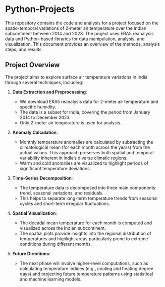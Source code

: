 # Python-Projects

This repository contains the code and analysis for a project focused on the spatio-temporal variations of 2-meter air temperature over the Indian subcontinent between 2014 and 2023. The project uses ERA5 reanalysis data and Python-based libraries for data manipulation, analysis, and visualization. This document provides an overview of the methods, analysis steps, and results.

## Project Overview

The project aims to explore surface air temperature variations in India through several techniques, including:
1. **Data Extraction and Preprocessing**:
   - We download ERA5 reanalysis data for 2-meter air temperature and specific humidity.
   - The data is a subset for India, covering the period from January 2014 to December 2023.
   - Only 2-meter air temperature is used for analysis.

2. **Anomaly Calculation**:
   - Monthly temperature anomalies are calculated by subtracting the climatological mean (for each month across the years) from the actual values. This approach preserves both spatial and temporal variability inherent in India’s diverse climatic regions.
   - Warm and cold anomalies are visualized to highlight periods of significant temperature deviations.

3. **Time-Series Decomposition**:
   - The temperature data is decomposed into three main components: trend, seasonal variations, and residuals.
   - This helps to separate long-term temperature trends from seasonal cycles and short-term irregular fluctuations.

4. **Spatial Visualization**:
   - The decadal mean temperature for each month is computed and visualized across the Indian subcontinent.
   - The spatial plots provide insights into the regional distribution of temperatures and highlight areas particularly prone to extreme conditions during different months.

5. **Future Directions**:
   - The next phase will involve higher-level computations, such as calculating temperature indices (e.g., cooling and heating degree days) and projecting future temperature patterns using statistical and machine learning models.

